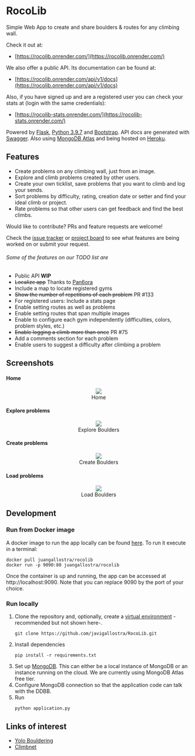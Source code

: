# RocoLib

Simple Web App to create and share boulders & routes for any climbing wall.

Check it out at:

- [https://rocolib.onrender.com/](https://rocolib.onrender.com/)
  
We also offer a public API. Its documentation can be found at:

- [https://rocolib.onrender.com/api/v1/docs](https://rocolib.onrender.com/api/v1/docs)

Also, if you have signed up and are a registered user you can check your stats at (login with the same credentials):

- [https://rocolib-stats.onrender.com/](https://rocolib-stats.onrender.com/)

Powered by [Flask](https://flask.palletsprojects.com/en/1.1.x/), [Python 3.9.7](https://www.python.org/) and [Bootstrap](https://getbootstrap.com/). API docs are generated with [Swagger](https://swagger.io/). Also using [MongoDB Atlas](https://www.mongodb.com/cloud/atlas2) and being hosted on [Heroku](https://www.heroku.com/home).

## Features

* Create problems on any climbing wall, just from an image.
* Explore and climb problems created by other users.
* Create your own ticklist, save problems that you want to climb and log your sends.
* Sort problems by difficulty, rating, creation date or setter and find your ideal climb or project.
* Rate problems so that other users can get feedback and find the best climbs.

Would like to contribute? PRs and feature requests are welcome!

Check the [issue tracker](https://github.com/javigallostra/RocoLib/issues) or [project board](https://github.com/javigallostra/RocoLib/projects/2) to see what features are being worked on or submit your request.

###### Some of the features on our TODO list are

* Public API **WIP**
* ~~Localize app~~ Thanks to [Pan6ora](https://github.com/Pan6ora)
* Include a map to locate registered gyms
* ~~Show the number of repetitions of each problem~~ PR #133
* For registered users: Include a stats page
* Enable setting routes as well as problems
* Enable setting routes that span multiple images
* Enable to configure each gym independently (difficulties, colors, problem styles, etc.)
* ~~Enable logging a climb more than once~~ PR #75
* Add a comments section for each problem
* Enable users to suggest a difficulty after climbing a problem

## Screenshots

#### Home

<p align="center" style="text-align:center;">
<img src="/extras/images/home.JPG"><br>
Home
</p>

#### Explore problems

<p align="center" style="text-align:center;">
<img src="/extras/images/explore.JPG"><br>
Explore Boulders
</p>

#### Create problems

<p align="center" style="text-align:center;">
<img src="/extras/images/create.jpg"><br>
Create Boulders
</p>

#### Load problems

<p align="center" style="text-align:center;">
<img src="/extras/images/view.jpg"><br>
Load Boulders
</p>

## Development

### Run from Docker image

A docker image to run the app locally can be found [here](https://hub.docker.com/repository/docker/juangallostra/rocolib). To run it execute in a terminal:

```
docker pull juangallostra/rocolib
docker run -p 9090:80 juangallostra/rocolib
```

Once the container is up and running, the app can be accessed at http://localhost:9090. Note that you can replace 9090 by the port of your choice.

### Run locally

1. Clone the repository and, optionally, create a [virtual environment](https://docs.python.org/3/tutorial/venv.html) -recommended but not shown here-.
   ```
   git clone https://github.com/javigallostra/RocoLib.git
   ```
2. Install dependencies
   ```
   pip install -r requirements.txt
   ```
3. Set up [MongoDB](https://www.mongodb.com). This can either be a local instance of MongoDB or an instance running on the cloud. We are currently using MongoDB Atlas free tier.
4. Configure MongoDB connection so that the application code can talk with the DDBB.
5. Run
   ```
   python application.py
   ```

## Links of interest

* [Yolo Bouldering](https://github.com/yarkhinephyo/yolo_bouldering)
* [Climbnet](https://github.com/cydivision/climbnet)